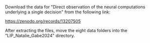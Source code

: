 Download the data for "Direct observation of the neural computations underlying a single decision" from the following link:

https://zenodo.org/records/13207505

After extracting the files, move the eight data folders into the "LIP_Natalie_Gabe2024" directory.
